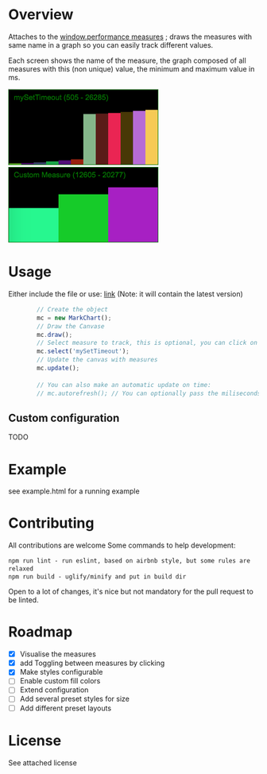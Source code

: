 # Overview
Attaches to the [window.performance measures](https://developer.mozilla.org/en-US/docs/Web/API/Window/performance) ; draws the measures with same name in a graph so you can easily track different values.

Each screen shows the name of the measure, the graph composed of all measures with this (non unique) value, the minimum and maximum value in ms.

![example 1](https://raw.githubusercontent.com/stanimirovv/measured/master/media/example-1.png)
![example 2](https://raw.githubusercontent.com/stanimirovv/measured/master/media/example-2.png)

# Usage
Either include the file or use: [link](https://raw.githubusercontent.com/stanimirovv/measured/master/build/index.js) (Note: it will contain the latest version)


``` javascript
        // Create the object
        mc = new MarkChart();
        // Draw the Canvase
        mc.draw();
        // Select measure to track, this is optional, you can click on the canvas to move through the different measures
        mc.select('mySetTimeout');
        // Update the canvas with measures
        mc.update();

        // You can also make an automatic update on time:
        // mc.autorefresh(); // You can optionally pass the miliseconds of refresh, default is 1000 and is part of the config
```

## Custom configuration

TODO

# Example
see example.html for a running example

# Contributing

All contributions are welcome
Some commands to help development:

```
npm run lint - run eslint, based on airbnb style, but some rules are relaxed
npm run build - uglify/minify and put in build dir
```

Open to a lot of changes, it's nice but not mandatory for the pull request to be linted.

# Roadmap
- [x] Visualise the measures
- [x] add Toggling between measures by clicking
- [x] Make styles configurable
- [ ] Enable custom fill colors 
- [ ] Extend configuration
- [ ] Add several preset styles for size
- [ ] Add different preset layouts

# License
See attached license
